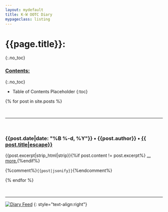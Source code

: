 ```yaml
---
layout: mydefault
title: K-W OOTC Diary
mypageclass: listing
---
```


# {{page.title}}:
{:.no_toc}

### <u> Contents: </u>
{:.no_toc}
* Table of Contents Placeholder
{:toc}


{% for post in site.posts %}

&nbsp;

- - -
&nbsp;


### {{post.date|date: "%B %-d, %Y"}} • {{post.author}} • [{{ post.title|escape}}]({{post.url|relative_url}})


{{post.excerpt|strip_html|strip}}{%if post.content != post.excerpt%} [... more.]({{post.url|relative_url}} "Complete post."){%endif%}

{%comment%}``` {{post|jsonify}} ```{%endcomment%}

{% endfor %}

&nbsp;

- - -
[![Diary Feed]({{"/assets/images/feed.png"|relative_url}})]({{"/Diary/feed-Diary.xml"|absolute_url}} "Diary Feed")
{: style="text-align:right"}
